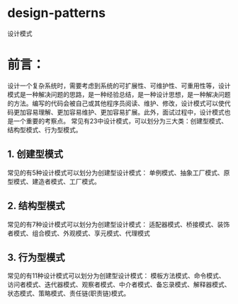 # design-patterns
设计模式

# 前言：
设计一个复杂系统时，需要考虑到系统的可扩展性、可维护性、可重用性等，设计模式是一种解决问题的思路，是一种经验总结，是一种设计思想，是一种解决问题的方法。编写的代码会被自己或其他程序员阅读、维护、修改，设计模式可以使代码更加容易理解、更加容易维护、更加容易扩展。此外，面试过程中，设计模式也是一个重要的考察点。
常见有23中设计模式，可以划分为三大类：创建型模式、结构型模式、行为型模式。

## 1. 创建型模式
常见的有5种设计模式可以划分为创建型设计模式： 单例模式、抽象工厂模式、原型模式、建造者模式、工厂模式。


## 2. 结构型模式
常见的有7种设计模式可以划分为创建型设计模式： 适配器模式、桥接模式、装饰者模式、组合模式、外观模式、享元模式、代理模式


## 3. 行为型模式
常见的有11种设计模式可以划分为创建型设计模式： 模板方法模式、命令模式、访问者模式、迭代器模式、观察者模式、中介者模式、备忘录模式、解释器模式、状态模式、策略模式、责任链(职责链)模式。


